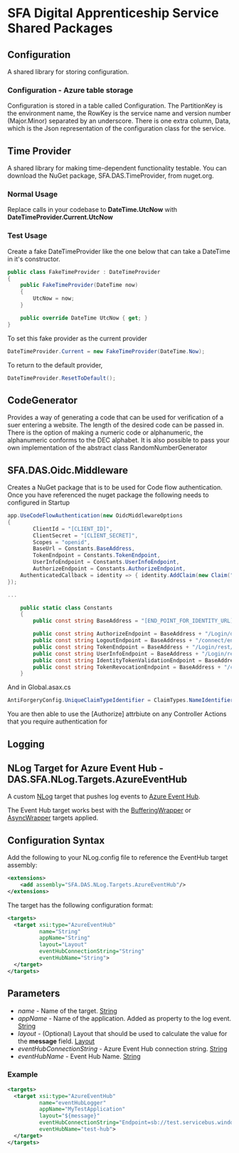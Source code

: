 # SFA Digital Apprenticeship Service Shared Packages

## Configuration
A shared library for storing configuration.

### Configuration - Azure table storage
Configuration is stored in a table called Configuration. The PartitionKey is the environment name, the RowKey is the service name and version number (Major.Minor) separated by an underscore. There is one extra column, Data, which is the Json representation of the configuration class for the service.

## Time Provider
A shared library for making time-dependent functionality testable. You can download the NuGet package, SFA.DAS.TimeProvider, from nuget.org.

### Normal Usage
Replace calls in your codebase to **DateTime.UtcNow** with **DateTimeProvider.Current.UtcNow**

### Test Usage
Create a fake DateTimeProvider like the one below that can take a DateTime in it's constructor.
```csharp
public class FakeTimeProvider : DateTimeProvider
{
    public FakeTimeProvider(DateTime now)
    {
        UtcNow = now;
    }

    public override DateTime UtcNow { get; }
}
```

To set this fake provider as the current provider

```csharp
DateTimeProvider.Current = new FakeTimeProvider(DateTime.Now);
```

To return to the default provider,

```csharp
DateTimeProvider.ResetToDefault();
```

## CodeGenerator
Provides a way of generating a code that can be used for verification of a suer entering a website. The length of the desired code can be passed in. There is the option of making a numeric code or alphanumeric, the alphanumeric conforms to the DEC alphabet. It is also possible to pass your own implementation of the abstract class RandomNumberGenerator

## SFA.DAS.Oidc.Middleware
Creates a NuGet package that is to be used for Code flow authentication. Once you have referenced the nuget package the following needs to configured in Startup


```csharp
app.UseCodeFlowAuthentication(new OidcMiddlewareOptions
{
        ClientId = "[CLIENT_ID]",
        ClientSecret = "[CLIENT_SECRET]",
        Scopes = "openid",
        BaseUrl = Constants.BaseAddress,
        TokenEndpoint = Constants.TokenEndpoint,
        UserInfoEndpoint = Constants.UserInfoEndpoint,
        AuthorizeEndpoint = Constants.AuthorizeEndpoint,
	AuthenticatedCallback = identity => { identity.AddClaim(new Claim("CustomClaim", "new claim added")); }
});

...

    public static class Constants
    {
        public const string BaseAddress = "[END_POINT_FOR_IDENTITY_URL]";

        public const string AuthorizeEndpoint = BaseAddress + "/Login/dialog/appl/oidctest/wflow/authorize";
        public const string LogoutEndpoint = BaseAddress + "/connect/endsession";
        public const string TokenEndpoint = BaseAddress + "/Login/rest/appl/oidctest/wflow/token";
        public const string UserInfoEndpoint = BaseAddress + "/Login/rest/appl/oidctest/wflow/userinfo";
        public const string IdentityTokenValidationEndpoint = BaseAddress + "/connect/identitytokenvalidation";
        public const string TokenRevocationEndpoint = BaseAddress + "/connect/revocation";
    }


```

And in Global.asax.cs

```csharp
AntiForgeryConfig.UniqueClaimTypeIdentifier = ClaimTypes.NameIdentifier;
```

You are then able to use the [Authorize] attrbiute on any Controller Actions that you require authentication for

## Logging

## NLog Target for Azure Event Hub - DAS.SFA.NLog.Targets.AzureEventHub 

A custom [NLog](https://github.com/nlog/nlog/wiki) target that pushes log events to [Azure Event Hub](https://azure.microsoft.com/en-gb/services/event-hubs/).

The Event Hub target works best with the [BufferingWrapper](https://github.com/nlog/nlog/wiki/BufferingWrapper-target) or [AsyncWrapper](https://github.com/nlog/nlog/wiki/AsyncWrapper-target) targets applied.

## Configuration Syntax

Add the following to your NLog.config file to reference the EventHub target assembly:

```xml
<extensions>
    <add assembly="SFA.DAS.NLog.Targets.AzureEventHub"/>
</extensions>
```

The target has the following configuration format:

```xml
<targets>
  <target xsi:type="AzureEventHub" 
          name="String"
          appName="String"
          layout="Layout"
          eventHubConnectionString="String"
          eventHubName="String">
  </target>
</targets>
```
## Parameters
* _name_ - Name of the target. [String](String) 
* _appName_ - Name of the application. Added as property to the log event. [String](String) 
* _layout_ - (Optional) Layout that should be used to calculate the value for the **message** field. [Layout](https://github.com/nlog/nlog/wiki/Layouts)
* _eventHubConnectionString_ - Azure Event Hub connection string. [String](String)
* _eventHubName_ - Event Hub Name. [String](String)


### Example
```xml
<targets>
  <target xsi:type="AzureEventHub" 
          name="eventHubLogger"
          appName="MyTestApplication"
          layout="${message}"
          eventHubConnectionString="Endpoint=sb://test.servicebus.windows.net/;SharedAccessKeyName=<sas name>;SharedAccessKey=<sas key>;TransportType=Amqp"
          eventHubName="test-hub">
  </target>
</targets>
```